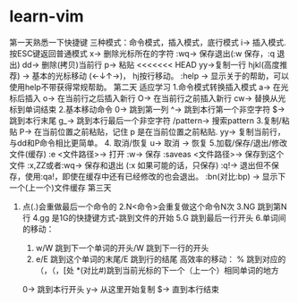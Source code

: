 # learn-vim
第一天熟悉一下快捷键
三种模式：命令模式，插入模式，底行模式
i→ 插入模式. 按ESC键返回普通模式
x→ 删除光标所在的字符
:wq→ 保存退出(:w 保存，:q 退出)
dd→ 删除(拷贝)当前行
p→ 粘贴
<<<<<<< HEAD
yy→复制一行
hjkl(高度推荐) → 基本的光标移动 (←↓↑→)， hj按行移动。
:help <command>→ 显示关于<command>的帮助，可以使用help不带<command>获得常规帮助。
第二天  适应学习
1.命令模式转换插入模式
    a→ 在光标后插入
    o→ 在当前行之后插入新行
    O→ 在当前行之前插入新行
    cw→ 替换从光标到单词结束
2.基本移动命令
    0→ 跳到第一列
    ^→ 跳到本行第一个非空字符
    $→ 跳到本行末尾
    g_→ 跳到本行最后一个非空字符
    /pattern→ 搜索pattern
3.复制/粘贴
    P→ 在当前位置之前粘贴，记住 p 是在当前位置之前粘贴.
    yy→ 复制当前行，与dd和P命令相比更简单。
4. 取消/恢复
    u→ 取消
    <C-r>→ 恢复
5.加载/保存/退出/修改 文件(缓存)
    :e <文件路径>→ 打开
    :w→ 保存
    :saveas <文件路径>→ 保存到这个文件
    :x,ZZ或者:wq→ 保存和退出 (:x 如果可能的话，只保存)
    :q!→ 退出但不保存，使用:qa!，即使在缓存中还有已经修改的也会退出。
    :bn(对比:bp) → 显示下一个(上一个)文件缓存
第三天
1. 点(.)会重做最后一个命令的
2.N<命令>会重复做这个命令N次
3.NG 跳到第N行
4.gg 是1G的快捷键方式-跳到文件的开始
5.G 跳到最后一行开头
6.单词间的移动：
	1. w/W 跳到下一个单词的开头/W 跳到下一行的开头
	2. e/E 跳到这个单词的末尾/E 跳到行的结尾
高效率的移动：
	% 跳到对应的（，（，[处
	*(对比#)跳到当前光标的下一个（上一个）相同单词的地方

    0→ 跳到本行开头
    y→ 从这里开始复制
    $→ 直到本行结束

